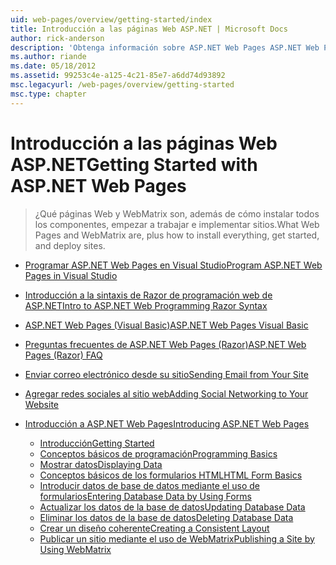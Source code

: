 ```yaml
---
uid: web-pages/overview/getting-started/index
title: Introducción a las páginas Web ASP.NET | Microsoft Docs
author: rick-anderson
description: 'Obtenga información sobre ASP.NET Web Pages ASP.NET Web Pages y la nueva sintaxis Razor proporcionan una manera rápida, cercana y ligera de combinar código de servidor con t HTML...'
ms.author: riande
ms.date: 05/18/2012
ms.assetid: 99253c4e-a125-4c21-85e7-a6dd74d93892
msc.legacyurl: /web-pages/overview/getting-started
msc.type: chapter
---
```

<a name="getting-started-with-aspnet-web-pages"></a><span data-ttu-id="36ac8-103">Introducción a las páginas Web ASP.NET</span><span class="sxs-lookup"><span data-stu-id="36ac8-103">Getting Started with ASP.NET Web Pages</span></span>
====================
> <span data-ttu-id="36ac8-104">¿Qué páginas Web y WebMatrix son, además de cómo instalar todos los componentes, empezar a trabajar e implementar sitios.</span><span class="sxs-lookup"><span data-stu-id="36ac8-104">What Web Pages and WebMatrix are, plus how to install everything, get started, and deploy sites.</span></span>


- [<span data-ttu-id="36ac8-105">Programar ASP.NET Web Pages en Visual Studio</span><span class="sxs-lookup"><span data-stu-id="36ac8-105">Program ASP.NET Web Pages in Visual Studio</span></span>](program-asp-net-web-pages-in-visual-studio.md)
- [<span data-ttu-id="36ac8-106">Introducción a la sintaxis de Razor de programación web de ASP.NET</span><span class="sxs-lookup"><span data-stu-id="36ac8-106">Intro to ASP.NET Web Programming Razor Syntax</span></span>](introducing-razor-syntax-c.md)
- [<span data-ttu-id="36ac8-107">ASP.NET Web Pages (Visual Basic)</span><span class="sxs-lookup"><span data-stu-id="36ac8-107">ASP.NET Web Pages Visual Basic</span></span>](introducing-razor-syntax-vb.md)
- [<span data-ttu-id="36ac8-108">Preguntas frecuentes de ASP.NET Web Pages (Razor)</span><span class="sxs-lookup"><span data-stu-id="36ac8-108">ASP.NET Web Pages (Razor) FAQ</span></span>](aspnet-web-pages-razor-faq.md)
- [<span data-ttu-id="36ac8-109">Enviar correo electrónico desde su sitio</span><span class="sxs-lookup"><span data-stu-id="36ac8-109">Sending Email from Your Site</span></span>](11-adding-email-to-your-web-site.md)
- [<span data-ttu-id="36ac8-110">Agregar redes sociales al sitio web</span><span class="sxs-lookup"><span data-stu-id="36ac8-110">Adding Social Networking to Your Website</span></span>](13-adding-social-networking-to-your-web-site.md)
- [<span data-ttu-id="36ac8-111">Introducción a ASP.NET Web Pages</span><span class="sxs-lookup"><span data-stu-id="36ac8-111">Introducing ASP.NET Web Pages</span></span>](introducing-aspnet-web-pages-2/index.md)

    - [<span data-ttu-id="36ac8-112">Introducción</span><span class="sxs-lookup"><span data-stu-id="36ac8-112">Getting Started</span></span>](introducing-aspnet-web-pages-2/getting-started.md)
    - [<span data-ttu-id="36ac8-113">Conceptos básicos de programación</span><span class="sxs-lookup"><span data-stu-id="36ac8-113">Programming Basics</span></span>](introducing-aspnet-web-pages-2/intro-to-web-pages-programming.md)
    - [<span data-ttu-id="36ac8-114">Mostrar datos</span><span class="sxs-lookup"><span data-stu-id="36ac8-114">Displaying Data</span></span>](introducing-aspnet-web-pages-2/displaying-data.md)
    - [<span data-ttu-id="36ac8-115">Conceptos básicos de los formularios HTML</span><span class="sxs-lookup"><span data-stu-id="36ac8-115">HTML Form Basics</span></span>](introducing-aspnet-web-pages-2/form-basics.md)
    - [<span data-ttu-id="36ac8-116">Introducir datos de base de datos mediante el uso de formularios</span><span class="sxs-lookup"><span data-stu-id="36ac8-116">Entering Database Data by Using Forms</span></span>](introducing-aspnet-web-pages-2/entering-data.md)
    - [<span data-ttu-id="36ac8-117">Actualizar los datos de la base de datos</span><span class="sxs-lookup"><span data-stu-id="36ac8-117">Updating Database Data</span></span>](introducing-aspnet-web-pages-2/updating-data.md)
    - [<span data-ttu-id="36ac8-118">Eliminar los datos de la base de datos</span><span class="sxs-lookup"><span data-stu-id="36ac8-118">Deleting Database Data</span></span>](introducing-aspnet-web-pages-2/deleting-data.md)
    - [<span data-ttu-id="36ac8-119">Crear un diseño coherente</span><span class="sxs-lookup"><span data-stu-id="36ac8-119">Creating a Consistent Layout</span></span>](introducing-aspnet-web-pages-2/layouts.md)
    - [<span data-ttu-id="36ac8-120">Publicar un sitio mediante el uso de WebMatrix</span><span class="sxs-lookup"><span data-stu-id="36ac8-120">Publishing a Site by Using WebMatrix</span></span>](introducing-aspnet-web-pages-2/publishing.md)

